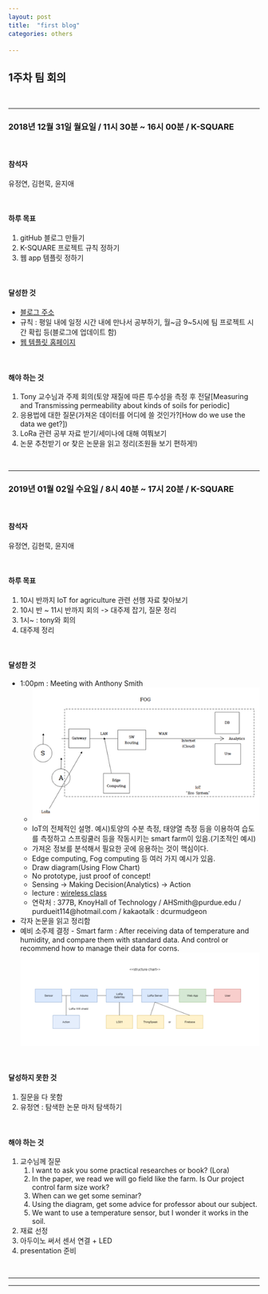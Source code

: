 ```yaml
---
layout: post
title:  "first blog"
categories: others

---
```


<h2>1주차 팀 회의</h2>
<br>
<hr />
<h3>2018년 12월 31일 월요일 / 11시 30분 ~ 16시 00분 / K-SQUARE </h3>
<br>
<h4>참석자</h4>
<p>유정연, 김현묵, 윤지애</p>
<br>
<h4>하루 목표</h4>
<ol>
<li>gitHub 블로그 만들기</li>
<li>K-SQUARE 프로젝트 규칙 정하기</li>
<li>웹 app 템플릿 정하기</li>
</ol>
<br>
<h4>달성한 것</h4>
<ul>
<li><a href="https://yeon1123.github.io">블로그 주소</a></li>
<li>규칙 : 평일 내에 일정 시간 내에 만나서 공부하기, 월~금 9~5시에 팀 프로젝트 시간 확립 등(블로그에 업데이트 함)</li>
<li><a href="https://www.os-templates.com/free-website-templates/pobabini">웹 템플릿 홈페이지</a></li>
</ul>
<br>
<h4>해야 하는 것</h4>
<ol>
<li>Tony 교수님과 주제 회의(토양 재질에 따른 투수성을 측정 후 전달[Measuring and Transmissing permeability about kinds of soils for periodic]</li>
<li>응용법에 대한 질문(가져온 데이터를 어디에 쓸 것인가?[How do we use the data we get?])</li>
<li>LoRa 관련 공부 자료 받기/세미나에 대해 여쭤보기</li>
<li>논문 추천받기 or 찾은 논문을 읽고 정리(조원들 보기 편하게!)</li>
</ol>
<br>
<hr />
<h3>2019년 01월 02일 수요일 / 8시 40분 ~ 17시 20분 / K-SQUARE </h3>
<br>
<h4>참석자</h4>
<p>유정연, 김현묵, 윤지애</p>
<br>
<h4>하루 목표</h4>
<ol>
<li>10시 반까지 IoT for agriculture 관련 선행 자료 찾아보기</li>
<li>10시 반 ~ 11시 반까지 회의 -> 대주제 잡기, 질문 정리</li>
<li>1시~ : tony와 회의</li>
<li>대주제 정리</li>
</ol>
<br>
<h4>달성한 것</h4>
<ul>
<li>1:00pm : Meeting with Anthony Smith
<ul>
<li><img src="/static/img/FOG.png"></li>
<li>IoT의 전체적인 설명. 예시)토양의 수분 측정, 태양열 측정 등을 이용하여 습도를 측정하고 스프링쿨러 등을 작동시키는 smart farm이 있음.(기초적인 예시)</li>
<li>가져온 정보를 분석해서 필요한 곳에 응용하는 것이 핵심이다.</li>
<li>Edge computing, Fog computing 등 여러 가지 예시가 있음.</li>
<li>Draw diagram(Using Flow Chart)</li>
<li>No prototype, just proof of concept!</li>
<li>Sensing -> Making Decision(Analytics) -> Action</li>
<li>lecture : <a href="https://selfservice.mypurdue.purdue.edu/prod/bwckschd.p_disp_detail_sched?term_in=201920&crn_in=17034">wireless class</a></li>
<li>연락처 : 377B, KnoyHall of Technology / AHSmith@purdue.edu / purdueit114@hotmail.com / kakaotalk : dcurmudgeon </li>
</ul>
</li>
<li>각자 논문을 읽고 정리함</li>
<li>예비 소주제 결정 - Smart farm : After receiving data of temperature and humidity, and compare them with standard data. And control or recommend how to manage their data for corns.<br>
<img src="/static/img/structure chart.png"></li>
</ul>
<br>
<h4>달성하지 못한 것</h4>
<ol>
<li>질문을 다 못함</li>
<li>유정연 : 탐색한 논문 마저 탐색하기</li>
</ol>
<br>
<h4>해야 하는 것</h4>
<ol>
<li>교수님께 질문
<ol>
<li>I want to ask you some practical researches or book? (Lora)</li>
<li>In the paper, we read we will go field like the farm. Is Our project control farm size work?</li>
<li>When can we get some seminar?</li>
<li>Using the diagram, get some advice for professor about our subject.</li>
<li>We want to use a temperature sensor, but I wonder it works in the soil.</li>
</ol>
</li>
<li>재료 선정</li>
<li>아두이노 써서 센서 연결 + LED</li>
<li>presentation 준비</li>
</ol>
<br>
<hr />

_ _ _

